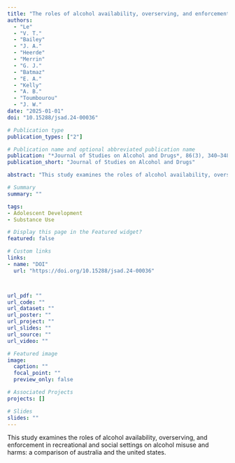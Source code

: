 ```yaml
---
title: "The roles of alcohol availability, overserving, and enforcement in recreational and social settings on alcohol misuse and harms: A comparison of Australia and the United States"
authors:
  - "Le"
  - "V. T."
  - "Bailey"
  - "J. A."
  - "Heerde"
  - "Merrin"
  - "G. J."
  - "Batmaz"
  - "E. A."
  - "Kelly"
  - "A. B."
  - "Toumbourou"
  - "J. W."
date: "2025-01-01"
doi: "10.15288/jsad.24-00036"

# Publication type
publication_types: ["2"]

# Publication name and optional abbreviated publication name
publication: "*Journal of Studies on Alcohol and Drugs*, 86(3), 340–348"
publication_short: "Journal of Studies on Alcohol and Drugs"

abstract: "This study examines the roles of alcohol availability, overserving, and enforcement in recreational and social settings on alcohol misuse and harms: a comparison of australia and the united states."

# Summary
summary: ""

tags:
- Adolescent Development
- Substance Use

# Display this page in the Featured widget?
featured: false

# Custom links
links:
- name: "DOI"
  url: "https://doi.org/10.15288/jsad.24-00036"



url_pdf: ""
url_code: ""
url_dataset: ""
url_poster: ""
url_project: ""
url_slides: ""
url_source: ""
url_video: ""

# Featured image
image:
  caption: ""
  focal_point: ""
  preview_only: false

# Associated Projects
projects: []

# Slides
slides: ""
---
```


This study examines the roles of alcohol availability, overserving, and enforcement in recreational and social settings on alcohol misuse and harms: a comparison of australia and the united states.
